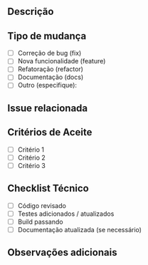 ## Descrição

<!-- Descreva brevemente o que foi implementado ou corrigido neste PR -->

## Tipo de mudança

- [ ] Correção de bug (fix)
- [ ] Nova funcionalidade (feature)
- [ ] Refatoração (refactor)
- [ ] Documentação (docs)
- [ ] Outro (especifique):

## Issue relacionada

<!-- Coloque o número da issue que esse PR resolve, ex: closes #123 -->

## Critérios de Aceite

- [ ] Critério 1
- [ ] Critério 2
- [ ] Critério 3

## Checklist Técnico

- [ ] Código revisado
- [ ] Testes adicionados / atualizados
- [ ] Build passando
- [ ] Documentação atualizada (se necessário)

## Observações adicionais

<!-- Qualquer informação extra, dúvidas ou detalhes importantes sobre o PR -->
